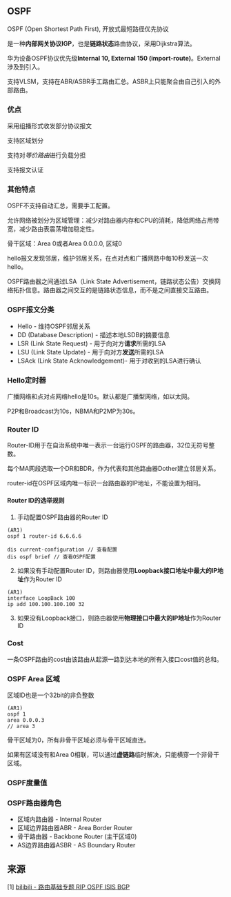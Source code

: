## OSPF

OSPF (Open Shortest Path First), 开放式最短路径优先协议

是一种**内部网关协议IGP**，也是**链路状态**路由协议，采用Dijkstra算法。

华为设备OSPF协议优先级**Internal 10, External 150 (import-route)**。External涉及到引入。

支持VLSM，支持在ABR/ASBR手工路由汇总。ASBR上只能聚合由自己引入的外部路由。

### 优点

采用组播形式收发部分协议报文

支持区域划分

支持对*等价路由*进行负载分担

支持报文认证

### 其他特点

OSPF不支持自动汇总，需要手工配置。

允许网络被划分为区域管理：减少对路由器内存和CPU的消耗，降低网络占用带宽，减少路由表震荡增加稳定性。

骨干区域：Area 0或者Area 0.0.0.0, 区域0

hello报文发现邻居，维护邻居关系，在点对点和广播网路中每10秒发送一次hello。

OSPF路由器之间通过LSA（Link State Advertisement，链路状态公告）交换网络拓扑信息。路由器之间交互的是链路状态信息，而不是之间直接交互路由。

### OSPF报文分类

* Hello - 维持OSPF邻居关系
* DD (Database Description) - 描述本地LSDB的摘要信息
* LSR (Link State Request) - 用于向对方**请求**所需的LSA
* LSU (Link State Update) - 用于向对方**发送**所需的LSA
* LSAck (Link State Acknowledgement)- 用于对收到的LSA进行确认

### Hello定时器

广播网络和点对点网络hello是10s。默认都是广播型网络，如以太网。

P2P和Broadcast为10s，NBMA和P2MP为30s。

### Router ID

Router-ID用于在自治系统中唯一表示一台运行OSPF的路由器，32位无符号整数。

每个MA网段选取一个DR和BDR，作为代表和其他路由器Dother建立邻居关系。

router-id在OSPF区域内唯一标识一台路由器的IP地址，不能设置为相同。

#### Router ID的选举规则

1. 手动配置OSPF路由器的Router ID

```
(AR1)
ospf 1 router-id 6.6.6.6
```
```
dis current-configuration // 查看配置
dis ospf brief // 查看OSPF配置
```

2. 如果没有手动配置Router ID，则路由器使用**Loopback接口地址中最大的IP地址**作为Router ID

```
(AR1)
interface LoopBack 100
ip add 100.100.100.100 32
```

3. 如果没有Loopback接口，则路由器使用**物理接口中最大的IP地址**作为Router ID

### Cost

一条OSPF路由的cost由该路由从起源一路到达本地的所有入接口cost值的总和。

### OSPF Area 区域

区域ID也是一个32bit的非负整数

```
(AR1)
ospf 1
area 0.0.0.3
// area 3
```

骨干区域为0，所有非骨干区域必须与骨干区域直连。

如果有区域没有和Area 0相联，可以通过**虚链路**临时解决，只能横穿一个非骨干区域。

### OSPF度量值

### OSPF路由器角色

* 区域内路由器 - Internal Router
* 区域边界路由器ABR - Area Border Router
* 骨干路由器 - Backbone Router (主干区域0)
* AS边界路由器ASBR - AS Boundary Router

## 来源

[1] [bilibili - 路由基础专题 RIP OSPF ISIS BGP](https://www.bilibili.com/video/BV1gM4m117Yh)
